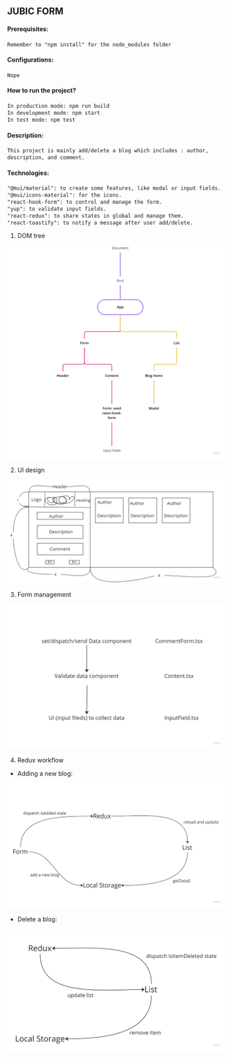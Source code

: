 ## JUBIC FORM

#### Prerequisites:
    Remember to "npm install" for the node_modules folder
#### Configurations: 
    Nope
#### How to run the project?
    In production mode: npm run build
    In development mode: npm start
    In test mode: npm test

#### Description: 
    This project is mainly add/delete a blog which includes : author, description, and comment.
#### Technologies: 
    "@mui/material": to create some features, like modal or input fields.
    "@mui/icons-material": for the icons.
    "react-hook-form": to control and manage the form.
    "yup": to validate input fields.
    "react-redux": to share states in global and manage them.
    "react-toastify": to notify a message after user add/delete.

1. DOM tree

![alt text](./public//imgs//DOM_tree.jpg "DOM tree")

2. UI design

![alt text](./public/imgs/Design.jpg "UI design")

3. Form management

![alt text](./public/imgs/form_management.jpg "Form management")

4. Redux workflow

- Adding a new blog:

![alt text](./public/imgs/redux_add.jpg "redux adding")

- Delete a blog: 

![alt text](./public/imgs/redux_delete.jpg "redux deleting")



